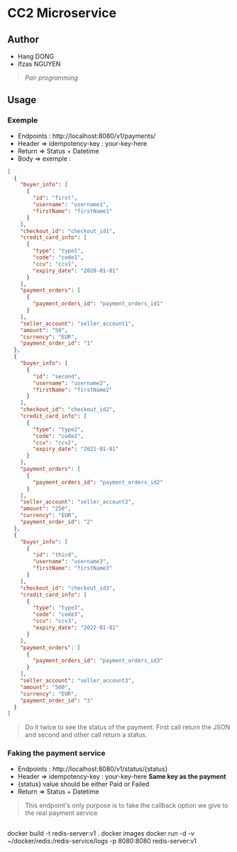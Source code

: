 # CC2 Microservice
## Author 
- Hang DONG
- Ifzas NGUYEN

> _Pair programming_

## Usage
### Exemple
- Endpoints : http://localhost:8080/v1/payments/
- Header => idempotency-key : your-key-here
- Return => Status + Datetime
- Body => exemple :
```json
[
  {
    "buyer_info": [
      {
        "id": "first",
        "username": "username1",
        "firstName": "firstName1"
      }
    ],
    "checkout_id": "checkout_id1",
    "credit_card_info": [
      {
        "type": "type1",
        "code": "code1",
        "ccv": "ccv1",
        "expiry_date": "2020-01-01"
      }
    ],
    "payment_orders": [
      {
        "payment_orders_id": "payment_orders_id1"
      }
    ],
    "seller_account": "seller_account1",
    "amount": "50",
    "currency": "EUR",
    "payment_order_id": "1"
  },
  {
    "buyer_info": [
      {
        "id": "second",
        "username": "username2",
        "firstName": "firstName2"
      }
    ],
    "checkout_id": "checkout_id2",
    "credit_card_info": [
      {
        "type": "type2",
        "code": "code2",
        "ccv": "ccv2",
        "expiry_date": "2021-01-01"
      }
    ],
    "payment_orders": [
      {
        "payment_orders_id": "payment_orders_id2"
      }
    ],
    "seller_account": "seller_account2",
    "amount": "250",
    "currency": "EUR",
    "payment_order_id": "2"
  },
  {
    "buyer_info": [
      {
        "id": "third",
        "username": "username3",
        "firstName": "firstName3"
      }
    ],
    "checkout_id": "checkout_id3",
    "credit_card_info": [
      {
        "type": "type3",
        "code": "code3",
        "ccv": "ccv3",
        "expiry_date": "2022-01-01"
      }
    ],
    "payment_orders": [
      {
        "payment_orders_id": "payment_orders_id3"
      }
    ],
    "seller_account": "seller_account3",
    "amount": "500",
    "currency": "EUR",
    "payment_order_id": "3"
  }
]
```
> Do it twice to see the status of the payment.
First call return the JSON and second and other call return a status.

### Faking the payment service 
- Endpoints : http://localhost:8080/v1/status/{status}
- Header => idempotency-key : your-key-here **Same key as the payment**
- {status} value should be either Paid or Failed
- Return => Status + Datetime

> This endpoint's only purpose is to fake the callback option we give to the real payment service

## 
docker build -t redis-server:v1 .
docker images
docker run  -d -v ~/docker/redis:/redis-service/logs -p 8080:8080 redis-server:v1

